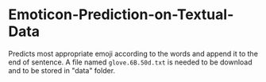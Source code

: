 # Emoticon-Prediction-on-Textual-Data
Predicts most appropriate emoji according to the words and append it to the end of sentence.
A file named `glove.6B.50d.txt` is needed to be download and to be stored in "data" folder.
